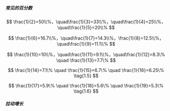 ##### 常见的百分数

$$
\frac{1}{2}=50\\%，\quad\frac{1}{3}=33\\%，\quad\frac{1}{4}=25\\%，\quad\frac{1}{5}=20\\%
$$

$$
\frac{1}{6}=16.7\\%，\quad\frac{1}{7}=14.3\\%，\frac{1}{8}=12.5\\%，\quad\frac{1}{9}=11.1\\%
$$

$$
\frac{1}{10}=10\\%，\quad\frac{1}{11}=9.1\\%，\quad\frac{1}{12}=8.3\% \quad \frac{1}{13}=7.7\% 
$$

$$
\tag{1.4}
$$

$$
\frac{1}{14}=7.1\% \quad \frac{1}{15}=6.7\% \quad \frac{1}{16}=6.25\% \tag{1.5}
$$

$$
\frac{1}{17}=5.9\% \quad \frac{1}{18}=5.6\% \quad \frac{1}{19}=5.3\% \tag{1.6}
$$

##### 拉动增长

